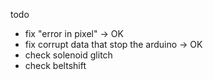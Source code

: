 todo

- fix "error in pixel" -> OK
- fix corrupt data that stop the arduino -> OK
- check solenoid glitch
- check beltshift
